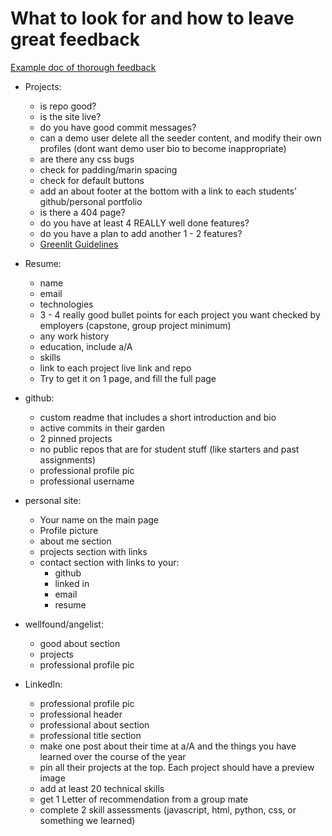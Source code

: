 # What to look for and how to leave great feedback

[Example doc of thorough feedback](https://docs.google.com/document/d/1TYnN0Xk1X9JQxPGe-aafiRlU_Ts6vjAR0I7nircIWhI/edit)

- Projects:
   - is repo good?
   - is the site live?
   - do you have good commit messages?
   - can a demo user delete all the seeder content, and modify their own profiles (dont want demo user bio to become inappropriate)
   - are there any css bugs
   - check for padding/marin spacing
   - check for default buttons
   - add an about footer at the bottom with a link to each students' github/personal portfolio
   - is there a 404 page?
   - do you have at least 4 REALLY well done features?
   - do you have a plan to add another 1 - 2 features?
   - [Greenlit Guidelines](ProjectGreenlitGuide.md)

- Resume:
    - name
    - email
    - technologies
    - 3 - 4 really good bullet points for each project you want checked by employers (capstone, group project minimum)
    - any work history
    - education, include a/A
    - skills
    - link to each project live link and repo
    - Try to get it on 1 page, and fill the full page

- github:
    - custom readme that includes a short introduction and bio
    - active commits in their garden
    - 2 pinned projects
    - no public repos that are for student stuff (like starters and past assignments)
    - professional profile pic
    - professional username

- personal site:
    - Your name on the main page
    - Profile picture
    - about me section
    - projects section with links
    - contact section with links to your:
        - github
        - linked in
        - email
        - resume

- wellfound/angelist:
    - good about section
    - projects
    - professional profile pic

- LinkedIn:
    - professional profile pic
    - professional header
    - professional about section
    - professional title section
    - make one post about their time at a/A and the things you have learned over the course of the year
    - pin all their projects at the top. Each project should have a preview image
    - add at least 20 technical skills
    - get 1 Letter of recommendation from a group mate
    - complete 2 skill assessments (javascript, html, python, css, or something we learned)